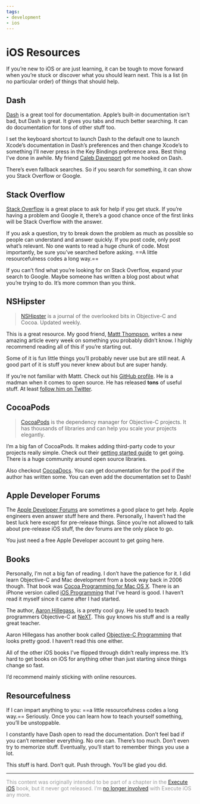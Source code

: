 ```yaml
---
tags:
- development
- ios
---
```


# iOS Resources

If you’re new to iOS or are just learning, it can be tough to move forward when you’re stuck or discover what you should learn next. This is a list (in no particular order) of things that should help.

## Dash

[Dash](https://itunes.apple.com/app/dash-docs-snippets/id458034879) is a great tool for documentation. Apple’s built-in documentation isn’t bad, but Dash is great. It gives you tabs and much better searching. It can do documentation for tons of other stuff too.

I set the keyboard shortcut to launch Dash to the default one to launch Xcode’s documentation in Dash’s preferences and then change Xcode’s to something I’ll never press in the Key Bindings preference area. Best thing I’ve done in awhile. My friend [Caleb Davenport](http://calebd.me) got me hooked on Dash.

There’s even fallback searches. So if you search for something, it can show you Stack Overflow or Google.

## Stack Overflow

[Stack Overflow](http://stackoverflow.com) is a great place to ask for help if you get stuck. If you’re having a problem and Google it, there’s a good chance once of the first links will be Stack Overflow with the answer.

If you ask a question, try to break down the problem as much as possible so people can understand and answer quickly. If you post code, only post what’s relevant. No one wants to read a huge chunk of code. Most importantly, be sure you’ve searched before asking. ==A little resourcefulness codes a long way.==

If you can’t find what you’re looking for on Stack Overflow, expand your search to Google. Maybe someone has written a blog post about what you’re trying to do. It’s more common than you think.

## NSHipster

> [NSHipster](http://nshipster.com) is a journal of the overlooked bits in Objective-C and Cocoa. Updated weekly.

This is a great resource. My good friend, [Mattt Thompson](http://mattt.me), writes a new amazing article every week on something you probably didn’t know. I highly recommend reading all of this if you’re starting out.

Some of it is fun little things you’ll probably never use but are still neat. A good part of it is stuff you never knew about but are super handy.

If you’re not familiar with Mattt. Check out his [GitHub profile](http://github.com/mattt). He is a madman when it comes to open source. He has released **tons** of useful stuff. At least [follow him on Twitter](https://twitter.com/mattt).

## CocoaPods

> [CocoaPods](http://cocoapods.org) is the dependency manager for Objective-C projects. It has thousands of libraries and can help you scale your projects elegantly.

I’m a big fan of CocoaPods. It makes adding third-party code to your projects really simple. Check out their [getting started guide](http://guides.cocoapods.org/using/getting-started.html) to get going. There is a huge community around open source libraries.

Also checkout [CocoaDocs](http://cocoadocs.org). You can get documentation for the pod if the author has written some. You can even add the documentation set to Dash!

## Apple Developer Forums

The [Apple Developer Forums](http://devforums.apple.com) are sometimes a good place to get help. Apple engineers even answer stuff here and there. Personally, I haven’t had the best luck here except for pre-release things. Since you’re not allowed to talk about pre-release iOS stuff, the dev forums are the only place to go.

You just need a free Apple Developer account to get going here.

## Books

Personally, I’m not a big fan of reading. I don’t have the patience for it. I did learn Objective-C and Mac development from a book way back in 2006 though. That book was [Cocoa Programming for Mac OS X](http://www.amazon.com/Cocoa-Programming-Mac-4th-Edition/dp/0321774086). There is an iPhone version called [iOS Programming](http://www.amazon.com/iOS-Programming-Ranch-Edition-Guides/dp/0321821521) that I’ve heard is good. I haven’t read it myself since it came after I had started.

The author, [Aaron Hillegass](http://en.wikipedia.org/wiki/Aaron_Hillegass), is a pretty cool guy. He used to teach programmers Objective-C at [NeXT](http://en.wikipedia.org/wiki/NeXT). This guy knows his stuff and is a really great teacher.

Aaron Hillegass has another book called [Objective-C Programming](http://www.amazon.com/Objective-C-Programming-Ranch-Edition-Guides/dp/032194206X) that looks pretty good. I haven’t read this one either.

All of the other iOS books I’ve flipped through didn’t really impress me. It’s hard to get books on iOS for anything other than just starting since things change so fast.

I’d recommend mainly sticking with online resources.

## Resourcefulness

If I can impart anything to you: ==a little resourcefulness codes a long way.== Seriously. Once you can learn how to teach yourself something, you’ll be unstoppable.

I constantly have Dash open to read the documentation. Don’t feel bad if you can’t remember everything. No one can. There’s too much. Don’t even try to memorize stuff. Eventually, you’ll start to remember things you use a lot.

This stuff is hard. Don’t quit. Push through. You’ll be glad you did.

---

<span style="color:#999">This content was originally intended to be part of a chapter in the [Execute iOS](http://executeios.com) book, but it never got released. I’m [no longer involved](/parting-ways-with-execute-ios) with Execute iOS any more.</span>
